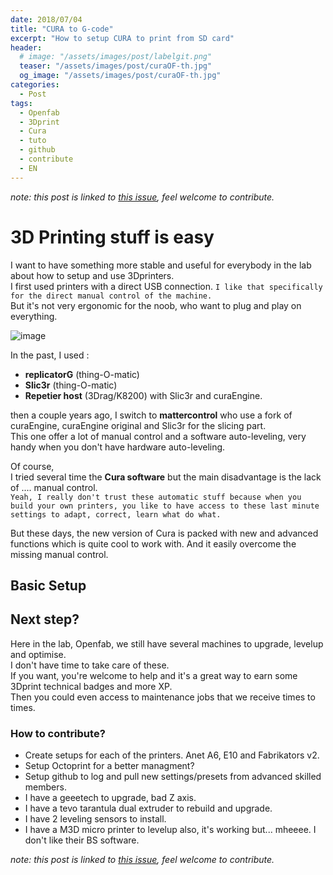 ```yaml
---
date: 2018/07/04
title: "CURA to G-code"
excerpt: "How to setup CURA to print from SD card"
header:
  # image: "/assets/images/post/labelgit.png"
  teaser: "/assets/images/post/curaOF-th.jpg"
  og_image: "/assets/images/post/curaOF-th.jpg"
categories:
  - Post
tags:
  - Openfab
  - 3Dprint
  - Cura
  - tuto
  - github
  - contribute
  - EN
---
```


*note: this post is linked to [this issue](https://github.com/nicolasdb/nicolasdb.github.io/issues/59), feel welcome to contribute.*

# 3D Printing stuff is easy
I want to have something more stable and useful for everybody in the lab about how to setup and use 3Dprinters.  
I first used printers with a direct USB connection.
`I like that specifically for the direct manual control of the machine.`  
But it's not very ergonomic for the noob, who want to plug and play on everything.  

![image](https://user-images.githubusercontent.com/12049360/42260170-aea19520-7f63-11e8-8097-c8a823350595.png)


In the past, I used :  
- **replicatorG** (thing-O-matic)
- **Slic3r** (thing-O-matic)
- **Repetier host** (3Drag/K8200) with Slic3r and curaEngine.   

then a couple years ago, I switch to **mattercontrol** who use a fork of curaEngine, curaEngine original and Slic3r for the slicing part.  
This one offer a lot of manual control and a software auto-leveling, very handy when you don't have hardware auto-leveling.  

Of course,  
I tried several time the **Cura software** but the main disadvantage is the lack of .... manual control.  
`Yeah, I really don't trust these automatic stuff because when you build your own printers, you like to have access to these last minute settings to adapt, correct, learn what do what.`

But these days, the new version of Cura is packed with new and advanced functions which is quite cool to work with. And it easily overcome the missing manual control.  

## Basic Setup


## Next step?
Here in the lab, Openfab, we still have several machines to upgrade, levelup and optimise.  
I don't have time to take care of these.  
If you want, you're welcome to help and it's a great way to earn some 3Dprint technical badges and more XP.  
Then you could even access to maintenance jobs that we receive times to times.  

### How to contribute?
- Create setups for each of the printers. Anet A6, E10 and Fabrikators v2.
- Setup Octoprint for a better managment?
- Setup github to log and pull new settings/presets from advanced skilled members.
- I have a geeetech to upgrade, bad Z axis.
- I have a tevo tarantula dual extruder to rebuild and upgrade.
- I have 2 leveling sensors to install.
- I have a M3D micro printer to levelup also, it's working but... mheeee. I don't like their BS software.

*note: this post is linked to [this issue](https://github.com/nicolasdb/nicolasdb.github.io/issues/59), feel welcome to contribute.*
